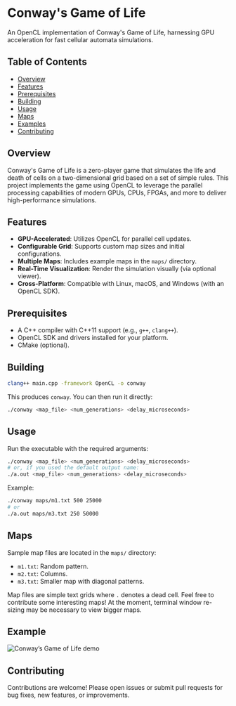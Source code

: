 # Conway's Game of Life

An OpenCL implementation of Conway's Game of Life, harnessing GPU acceleration for fast cellular automata simulations.

## Table of Contents
- [Overview](#overview)
- [Features](#features)
- [Prerequisites](#prerequisites)
- [Building](#building)
- [Usage](#usage)
- [Maps](#maps)
- [Examples](#examples)
- [Contributing](#contributing)

## Overview
Conway's Game of Life is a zero-player game that simulates the life and death of cells on a two-dimensional grid based on a set of simple rules. This project implements the game using OpenCL to leverage the parallel processing capabilities of modern GPUs, CPUs, FPGAs, and more to deliver high-performance simulations.

## Features
- **GPU-Accelerated**: Utilizes OpenCL for parallel cell updates.
- **Configurable Grid**: Supports custom map sizes and initial configurations.
- **Multiple Maps**: Includes example maps in the `maps/` directory.
- **Real-Time Visualization**: Render the simulation visually (via optional viewer).
- **Cross-Platform**: Compatible with Linux, macOS, and Windows (with an OpenCL SDK).

## Prerequisites
- A C++ compiler with C++11 support (e.g., `g++`, `clang++`).
- OpenCL SDK and drivers installed for your platform.
- CMake (optional).

## Building
```bash
clang++ main.cpp -framework OpenCL -o conway
```
This produces `conway`. You can then run it directly:
```bash
./conway <map_file> <num_generations> <delay_microseconds>
```

## Usage
Run the executable with the required arguments:

```bash
./conway <map_file> <num_generations> <delay_microseconds>
# or, if you used the default output name:
./a.out <map_file> <num_generations> <delay_microseconds>
```

Example:

```bash
./conway maps/m1.txt 500 25000
# or
./a.out maps/m3.txt 250 50000
```

## Maps
Sample map files are located in the `maps/` directory:
- `m1.txt`: Random pattern.
- `m2.txt`: Columns.
- `m3.txt`: Smaller map with diagonal patterns.

Map files are simple text grids where `.` denotes a dead cell. Feel free to contribute some interesting maps! At the moment, terminal window re-sizing may be necessary to view bigger maps.

## Example
![Conway’s Game of Life demo](https://i.imgur.com/qEvWrk1.gif)

## Contributing
Contributions are welcome! Please open issues or submit pull requests for bug fixes, new features, or improvements.
